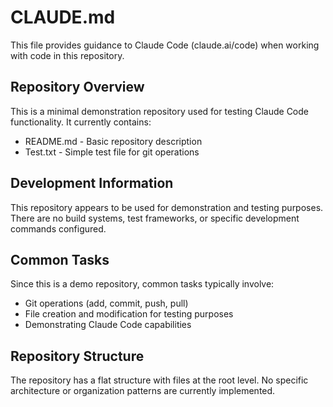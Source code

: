 # CLAUDE.md

This file provides guidance to Claude Code (claude.ai/code) when working with code in this repository.

## Repository Overview

This is a minimal demonstration repository used for testing Claude Code functionality. It currently contains:
- README.md - Basic repository description
- Test.txt - Simple test file for git operations

## Development Information

This repository appears to be used for demonstration and testing purposes. There are no build systems, test frameworks, or specific development commands configured.

## Common Tasks

Since this is a demo repository, common tasks typically involve:
- Git operations (add, commit, push, pull)
- File creation and modification for testing purposes
- Demonstrating Claude Code capabilities

## Repository Structure

The repository has a flat structure with files at the root level. No specific architecture or organization patterns are currently implemented.